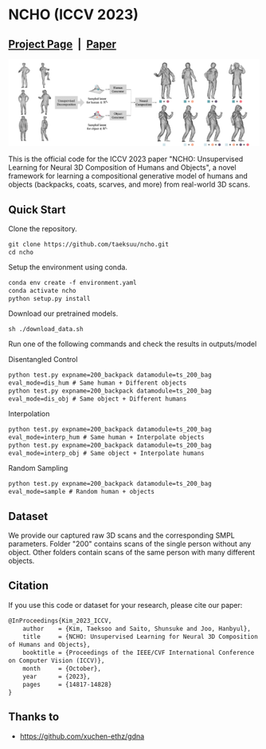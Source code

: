 # NCHO (ICCV 2023)

## [Project Page](https://taeksuu.github.io/ncho/) &nbsp;|&nbsp; [Paper](https://arxiv.org/pdf/2305.14345.pdf) 

![teaser.png](./assets/teaser1.png)

This is the official code for the ICCV 2023 paper "NCHO: Unsupervised Learning for Neural 3D Composition of Humans and Objects", a novel framework for learning a compositional generative model of humans and objects (backpacks, coats, scarves, and more) from real-world 3D scans.

## Quick Start

Clone the repository.
```
git clone https://github.com/taeksuu/ncho.git
cd ncho
```

Setup the environment using conda.
```
conda env create -f environment.yaml
conda activate ncho
python setup.py install
```

Download our pretrained models.
```
sh ./download_data.sh
```

Run one of the following commands and check the results in outputs/model

Disentangled Control
```
python test.py expname=200_backpack datamodule=ts_200_bag eval_mode=dis_hum # Same human + Different objects
python test.py expname=200_backpack datamodule=ts_200_bag eval_mode=dis_obj # Same object + Different humans
```

Interpolation
```
python test.py expname=200_backpack datamodule=ts_200_bag eval_mode=interp_hum # Same human + Interpolate objects
python test.py expname=200_backpack datamodule=ts_200_bag eval_mode=interp_obj # Same object + Interpolate humans
```

Random Sampling
```
python test.py expname=200_backpack datamodule=ts_200_bag eval_mode=sample # Random human + objects
```

## Dataset
We provide our captured raw 3D scans and the corresponding SMPL parameters. Folder "200" contains scans of the single person without any object. Other folders contain scans of the same person with many different objects.


## Citation

If you use this code or dataset for your research, please cite our paper:

```
@InProceedings{Kim_2023_ICCV,
    author    = {Kim, Taeksoo and Saito, Shunsuke and Joo, Hanbyul},
    title     = {NCHO: Unsupervised Learning for Neural 3D Composition of Humans and Objects},
    booktitle = {Proceedings of the IEEE/CVF International Conference on Computer Vision (ICCV)},
    month     = {October},
    year      = {2023},
    pages     = {14817-14828}
}
```

## Thanks to
- https://github.com/xuchen-ethz/gdna